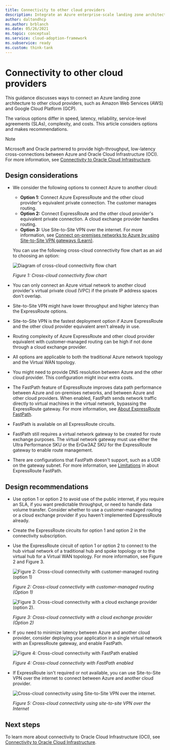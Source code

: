 ```yaml
---
title: Connectivity to other cloud providers
description: Integrate an Azure enterprise-scale landing zone architecture to other cloud providers such as Amazon Web Services (AWS) and Google Cloud Platform (GCP).
author: daltondhcp
ms.author: brblanch
ms.date: 05/26/2021
ms.topic: conceptual
ms.service: cloud-adoption-framework
ms.subservice: ready
ms.custom: think-tank
---
```


# Connectivity to other cloud providers

This guidance discusses ways to connect an Azure landing zone architecture to other cloud providers, such as Amazon Web Services (AWS) and Google Cloud Platform (GCP).

The various options differ in speed, latency, reliability, service-level agreements (SLAs), complexity, and costs. This article considers options and makes recommendations.

> [!NOTE]
> Microsoft and Oracle partnered to provide high-throughput, low-latency cross-connections between Azure and Oracle Cloud Infrastructure (OCI). For more information, see [Connectivity to Oracle Cloud Infrastructure](./connectivity-to-other-providers-oci.md).

## Design considerations

- We consider the following options to connect Azure to another cloud:
  - **Option 1:** Connect Azure ExpressRoute and the other cloud provider's equivalent private connection. The customer manages routing.
  - **Option 2:** Connect ExpressRoute and the other cloud provider's equivalent private connection. A cloud exchange provider handles routing.
  - **Option 3:** Use Site-to-Site VPN over the internet. For more information, see [Connect on-premises networks to Azure by using Site-to-Site VPN gateways (Learn)](/learn/modules/connect-on-premises-network-with-vpn-gateway/2-connect-on-premises-networks-to-azure-using-site-to-site-vpn-gateways).

   You can use the following cross-cloud connectivity flow chart as an aid to choosing an option:

    ![Diagram of cross-cloud connectivity flow chart](./media/cloud-interconnect-decision-tree.png)

    *Figure 1: Cross-cloud connectivity flow chart*

- You can only connect an Azure virtual network to another cloud provider's virtual private cloud (VPC) if the private IP address spaces don't overlap.
- Site-to-Site VPN might have lower throughput and higher latency than the ExpressRoute options.
- Site-to-Site VPN is the fastest deployment option if Azure ExpressRoute and the other cloud provider equivalent aren't already in use.
- Routing complexity of Azure ExpressRoute and other cloud provider equivalent with customer-managed routing can be high if not done through a cloud exchange provider.
- All options are applicable to both the traditional Azure network topology and the Virtual WAN topology.
- You might need to provide DNS resolution between Azure and the other cloud provider. This configuration might incur extra costs.
- The FastPath feature of ExpressRoute improves data path performance between Azure and on-premises networks, and between Azure and other cloud providers. When enabled, FastPath sends network traffic directly to virtual machines in the virtual network, bypassing the ExpressRoute gateway. For more information, see [About ExpressRoute FastPath](/azure/expressroute/about-fastpath).
- FastPath is available on all ExpressRoute circuits.
- FastPath still requires a virtual network gateway to be created for route exchange purposes. The virtual network gateway must use either the Ultra Performance SKU or the ErGw3AZ SKU for the ExpressRoute gateway to enable route management.
- There are configurations that FastPath doesn't support, such as a UDR on the gateway subnet. For more information, see [Limitations](/azure/expressroute/about-fastpath#limitations) in about ExpressRoute FastPath.

## Design recommendations

- Use option 1 or option 2 to avoid use of the public internet, if you require an SLA, if you want predictable throughput, or need to handle data volume transfer. Consider whether to use a customer-managed routing or a cloud exchange provider if you haven't implemented ExpressRoute already.
- Create the ExpressRoute circuits for option 1 and option 2 in the connectivity subscription.
- Use the ExpressRoute circuit of option 1 or option 2 to connect to the hub virtual network of a traditional hub and spoke topology or to the virtual hub for a Virtual WAN topology. For more information, see Figure 2 and Figure 3.

    ![Figure 2: Cross-cloud connectivity with customer-managed routing (option 1)](./media/eslz-other-cloud-providers.png)

    *Figure 2: Cross-cloud connectivity with customer-managed routing (Option 1)*

    ![Figure 3: Cross-cloud connectivity with a cloud exchange provider (option 2).](./media/other-cloud-exchange-provider.png)

    *Figure 3: Cross-cloud connectivity with a cloud exchange provider (Option 2)*

- If you need to minimize latency between Azure and another cloud provider, consider deploying your application in a single virtual network with an ExpressRoute gateway, and enable FastPath.

    ![Figure 4: Cross-cloud connectivity with FastPath enabled](./media/other-cloud-fast-path.png)

    *Figure 4: Cross-cloud connectivity with FastPath enabled*

- If ExpressRoute isn't required or not available, you can use Site-to-Site VPN over the internet to connect between Azure and another cloud provider.

    ![Cross-cloud connectivity using Site-to-Site VPN over the internet.](./media/other-cloud-s2s-vpn.png)

    *Figure 5: Cross-cloud connectivity using site-to-site VPN over the Internet*

## Next steps

To learn more about connectivity to Oracle Cloud Infrastructure (OCI), see [Connectivity to Oracle Cloud Infrastructure](./connectivity-to-other-providers-oci.md).
